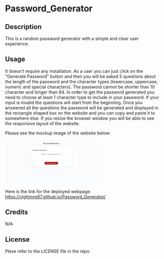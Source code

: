 # Password_Generator


## Description
This is a random password generator with a simple and clear user experience.


## Usage
It doesn't require any installation. As a user you can just click on the "Generate Password" button and then you will be asked 5 questions about the length of the password and the character types (lowercase, uppercase, numeric and special characters). The password cannot be shorter than 10 character and longer than 64. In order to get the password generated you need to choose at least 1 character type to include in your password. If your input is invalid the questions will start from the beginning. Once you answered all the questions the password will be generated and displayed in the rectangle shaped box on the website and you can copy and paste it to somewhere else. If you resize the browser window you will be able to see the responsive layout of the website.


Please see the mockup image of the website below:


<img src="images/mockup-image.png" alt="Mockup image of the website" style="width:300px;"/>

Here is the link for the deployed webpage: https://vighimre87.github.io/Password_Generator/


## Credits
N/A


## License
Plese refer to the LICENSE file in the repo.
